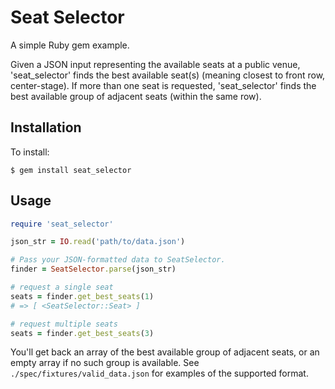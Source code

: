 # Seat Selector
A simple Ruby gem example. 

Given a JSON input representing the available seats at a public venue, 'seat_selector' finds the best available seat(s) (meaning closest to front row, center-stage). If more than one seat is requested, 'seat_selector' finds the best available group of adjacent seats (within the same row).

## Installation
To install:
```
$ gem install seat_selector
```
## Usage

```ruby
require 'seat_selector'

json_str = IO.read('path/to/data.json')

# Pass your JSON-formatted data to SeatSelector.
finder = SeatSelector.parse(json_str)

# request a single seat
seats = finder.get_best_seats(1)
# => [ <SeatSelector::Seat> ]

# request multiple seats
seats = finder.get_best_seats(3)
```

You'll get back an array of the best available group of adjacent seats, or an empty array if no such group is available. See `./spec/fixtures/valid_data.json` for examples of the supported format.